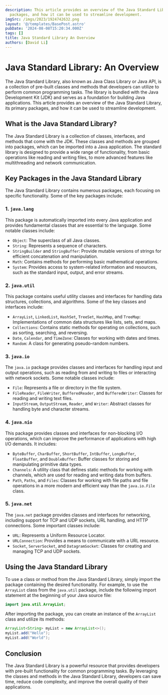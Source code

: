 ```yaml
---
description: This article provides an overview of the Java Standard Library, its primary
  packages, and how it can be used to streamline development.
imgSrc: /imgs/2023/1924742632.png
layout: '@/templates/BasePost.astro'
pubDate: '2024-08-08T15:20:34.000Z'
tags: []
title: Java Standard Library An Overview
authors: [David Li]
---
```


# Java Standard Library: An Overview

The Java Standard Library, also known as Java Class Library or Java API, is a collection of pre-built classes and methods that developers can utilize to perform common programming tasks. The library is bundled with the Java Development Kit (JDK) and serves as a foundation for building Java applications. This article provides an overview of the Java Standard Library, its primary packages, and how it can be used to streamline development.

## What is the Java Standard Library?

The Java Standard Library is a collection of classes, interfaces, and methods that come with the JDK. These classes and methods are grouped into packages, which can be imported into a Java application. The standard library is designed to provide a wide range of functionality, from basic operations like reading and writing files, to more advanced features like multithreading and network communication.

## Key Packages in the Java Standard Library

The Java Standard Library contains numerous packages, each focusing on specific functionality. Some of the key packages include:

### 1. `java.lang`

This package is automatically imported into every Java application and provides fundamental classes that are essential to the language. Some notable classes include:

- `Object`: The superclass of all Java classes.
- `String`: Represents a sequence of characters.
- `StringBuilder` and `StringBuffer`: Provide mutable versions of strings for efficient concatenation and manipulation.
- `Math`: Contains methods for performing basic mathematical operations.
- `System`: Provides access to system-related information and resources, such as the standard input, output, and error streams.

### 2. `java.util`

This package contains useful utility classes and interfaces for handling data structures, collections, and algorithms. Some of the key classes and interfaces include:

- `ArrayList`, `LinkedList`, `HashSet`, `TreeSet`, `HashMap`, and `TreeMap`: Implementations of common data structures like lists, sets, and maps.
- `Collections`: Contains static methods for operating on collections, such as sorting, searching, and reversing.
- `Date`, `Calendar`, and `TimeZone`: Classes for working with dates and times.
- `Random`: A class for generating pseudo-random numbers.

### 3. `java.io`

The `java.io` package provides classes and interfaces for handling input and output operations, such as reading from and writing to files or interacting with network sockets. Some notable classes include:

- `File`: Represents a file or directory in the file system.
- `FileReader`, `FileWriter`, `BufferedReader`, and `BufferedWriter`: Classes for reading and writing text files.
- `InputStream`, `OutputStream`, `Reader`, and `Writer`: Abstract classes for handling byte and character streams.

### 4. `java.nio`

This package provides classes and interfaces for non-blocking I/O operations, which can improve the performance of applications with high I/O demands. It includes:

- `ByteBuffer`, `CharBuffer`, `ShortBuffer`, `IntBuffer`, `LongBuffer`, `FloatBuffer`, and `DoubleBuffer`: Buffer classes for storing and manipulating primitive data types.
- `Channels`: A utility class that defines static methods for working with channels, which are used for reading and writing data from buffers.
- `Path`, `Paths`, and `Files`: Classes for working with file paths and file operations in a more modern and efficient way than the `java.io.File` class.

### 5. `java.net`

The `java.net` package provides classes and interfaces for networking, including support for TCP and UDP sockets, URL handling, and HTTP connections. Some important classes include:

- `URL`: Represents a Uniform Resource Locator.
- `URLConnection`: Provides a means to communicate with a URL resource.
- `Socket`, `ServerSocket`, and `DatagramSocket`: Classes for creating and managing TCP and UDP sockets.

## Using the Java Standard Library

To use a class or method from the Java Standard Library, simply import the package containing the desired functionality. For example, to use the `ArrayList` class from the `java.util` package, include the following import statement at the beginning of your Java source file:

```java
import java.util.ArrayList;
```

After importing the package, you can create an instance of the `ArrayList` class and utilize its methods:

```java
ArrayList<String> myList = new ArrayList<>();
myList.add("Hello");
myList.add("World");
```

## Conclusion

The Java Standard Library is a powerful resource that provides developers with pre-built functionality for common programming tasks. By leveraging the classes and methods in the Java Standard Library, developers can save time, reduce code complexity, and improve the overall quality of their applications.